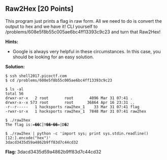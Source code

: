 ## Raw2Hex [20 Points]

This program just prints a flag in raw form. All we need to do is convert the output to hex and we have it! CLI yourself to /problems/608e5f8b55c005ae6bc4ff13393c9c23 and turn that Raw2Hex!

**Hints:**

- Google is always very helpful in these circumstances. In this case, you should be looking for an easy solution.

**Solution:**

```
$ ssh shell2017.picoctf.com
$ cd /problems/608e5f8b55c005ae6bc4ff13393c9c23

$ ls -al
total 56
drwxr-xr-x   2 root       root       4096 Mar 31 07:41 .
drwxr-x--x 573 root       root      36864 Apr 16 23:31 ..
-r--r-----   1 hacksports raw2hex_1    33 Mar 31 07:41 flag
-rwxr-sr-x   1 hacksports raw2hex_1  7848 Mar 31 07:41 raw2hex

$ ./raw2hex
The flag is:=��C]Y��+��=|D�2

$ ./raw2hex | python -c 'import sys; print sys.stdin.readline()[12:].encode("hex")'
3dacd3435d59a4862b9ff83d7c44cd32
```

**Flag:** 3dacd3435d59a4862b9ff83d7c44cd32
